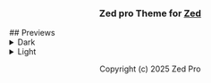 <h3 align="center">
	Zed pro Theme for <a href="https://zed.dev/">Zed</a>
</h3>
## Previews

<details>
<summary>Dark</summary>
<img src="./assets/zed-pro-dark_blur.png"/>
</details>
<details>
<summary>Light</summary>
<p aligne="left">
    Coming Soon...
</p>
</details>


<p align="center">
	Copyright (c) 2025 Zed Pro
</p>
